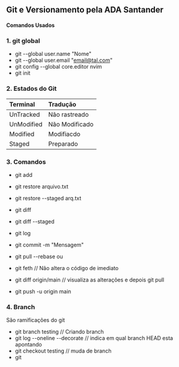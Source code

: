 ## Git e Versionamento pela ADA Santander

#### Comandos Usados
### 1.  git global

- git --global user.name "Nome"
- git --global user.email "email@tal.com"
- git config --global core.editor nvim
- git init

### 2. Estados do Git

 Terminal | Tradução
 :------- | :-----
 UnTracked | Não rastreado
 UnModified | Não Modificado
 Modified | Modifiacdo
 Staged | Preparado

### 3. Comandos
- git add
- git restore arquivo.txt
- git restore --staged arq.txt
- git diff 
- git diff --staged
- git log

- git commit -m "Mensagem"
- git pull --rebase
  ou
- git feth // Não altera o código de imediato
- git diff origin/main  // visualiza as alterações e depois git pull
  
- git push -u origin main

### 4. Branch
São ramificações do git
- git branch testing  // Criando branch
- git log --oneline --decorate // indica em qual branch HEAD esta apontando
- git checkout testing // muda de branch 
- git  
